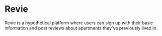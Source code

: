 # Revie
Revie is a hypothetical platform where users can sign up with their basic information and post reviews about apartments they've previously lived in. 
